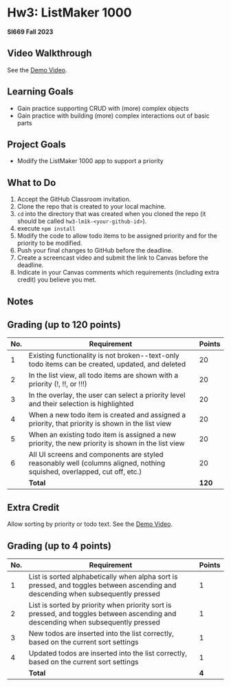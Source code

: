 # Hw3: ListMaker 1000
**SI669 Fall 2023**

## Video Walkthrough 
See the [Demo Video](https://youtube.com/shorts/HQBAaiBEwPw).

## Learning Goals
* Gain practice supporting CRUD with (more) complex objects
* Gain practice with building (more) complex interactions out of basic parts


## Project Goals
* Modify the ListMaker 1000 app to support a priority 


## What to Do
1. Accept the GitHub Classroom invitation.
2. Clone the repo that is created to your local machine.
3. `cd` into the directory that was created when you cloned the repo (it should be called `hw3-lm1k-<your-github-id>`).
4. execute `npm install`
5. Modify the code to allow todo items to be assigned priority and for the priority to be modified.
6. Push your final changes to GitHub before the deadline.
7. Create a screencast video and submit the link to Canvas before the deadline.
8. Indicate in your Canvas comments which requirements (including extra credit) you believe you met.

## Notes

## Grading (up to 120 points)
| No. | Requirement  | Points |
| --- | ------------- | ------------- |
| 1 | Existing functionality is not broken--text-only todo items can be created, updated, and deleted | 20  |
| 2 | In the list view, all todo items are shown with a priority (!, !!, or !!!) | 20 |
| 3 | In the overlay, the user can select a priority level and their selection is highlighted | 20 |
| 4 | When a new todo item is created and assigned a priority, that priority is shown in the list view | 20 |
| 5 | When an existing todo item is assigned a new priority, the new priority is shown in the list view | 20 |
| 6 | All UI screens and components are styled reasonably well (columns aligned, nothing squished, overlapped, cut off, etc.) | 20 |
|   | **Total** | **120**

## Extra Credit

Allow sorting by priority or todo text. See the [Demo Video](https://youtu.be/FAA1sFUeeAM). 

## Grading (up to 4 points)
| No. | Requirement  | Points |
| --- | ------------- | ------------- |
| 1 | List is sorted alphabetically when alpha sort is pressed, and toggles between ascending and descending when subsequently pressed | 1 |
| 2 | List is sorted by priority when priority sort is pressed, and toggles between ascending and descending when subsequently pressed | 1 |
| 3 | New todos are inserted into the list correctly, based on the current sort settings | 1 |
| 4 | Updated todos are inserted into the list correctly, based on the current sort settings | 1  |
|   | **Total** | **4**
